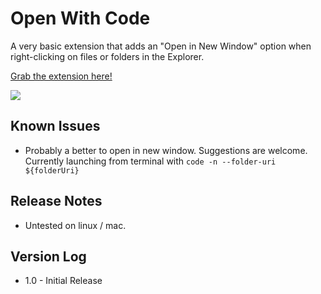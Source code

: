 # Open With Code

A very basic extension that adds an "Open in New Window" option when right-clicking on files or folders in the Explorer.

[Grab the extension here!]()

![](media/name-of-giphy.gif)

## Known Issues

- Probably a better to open in new window. Suggestions are welcome. Currently launching from terminal with `code -n --folder-uri ${folderUri}`

## Release Notes

- Untested on linux / mac.

## Version Log

- 1.0 - Initial Release
